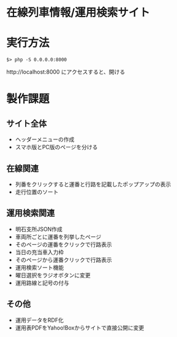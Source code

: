 # 在線列車情報/運用検索サイト

# 実行方法

```
$> php -S 0.0.0.0:8000
```

http://localhost:8000 にアクセスすると、開ける


# 製作課題
## サイト全体
- ヘッダーメニューの作成
- スマホ版とPC版のページを分ける

## 在線関連
- 列番をクリックすると運番と行路を記載したポップアップの表示
- 走行位置のソート

## 運用検索関連
- 明石支所JSON作成
- 車両所ごとに運番を列挙したページ
- そのページの運番をクリックで行路表示
- 当日の充当車入力枠
- そのページから運番クリックで行路表示
- 運用検索ソート機能
- 曜日選択をラジオボタンに変更
- 運用路線と記号の付与

## その他
- 運用データをRDF化
- 運用表PDFをYahoo!Boxからサイトで直接公開に変更
